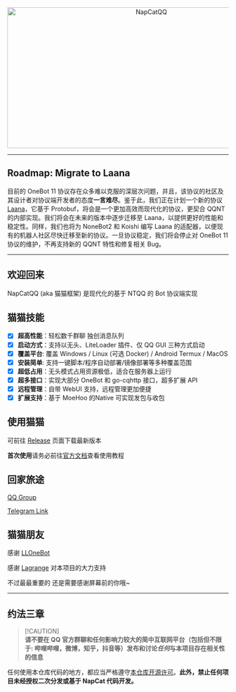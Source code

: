 <div align="center">
  <img src="https://socialify.git.ci/NapNeko/NapCatQQ/image?description=1&language=1&logo=https%3A%2F%2Fraw.githubusercontent.com%2FNapNeko%2FNapCatQQ%2Fmain%2Flogo.png&name=1&stargazers=1&theme=Auto" alt="NapCatQQ" width="640" height="320" />
</div>

---

## Roadmap: Migrate to Laana

目前的 OneBot 11 协议存在众多难以克服的深层次问题，并且，该协议的社区及其设计者对协议端开发者的态度**一言难尽**。鉴于此，我们正在计划一个新的协议 [Laana](https://github.com/LaanaProto/Laana)，它基于 Protobuf，将会是一个更加高效而现代化的协议，更契合 QQNT 的内部实现。我们将会在未来的版本中逐步迁移至 Laana，以提供更好的性能和稳定性。同样，我们也将为 NoneBot2 和 Koishi 编写 Laana 的适配器，以便现有的机器人社区尽快迁移至新的协议。一旦协议稳定，我们将会停止对 OneBot 11 协议的维护，不再支持新的 QQNT 特性和修复相关 Bug。

---
## 欢迎回来
NapCatQQ (aka 猫猫框架) 是现代化的基于 NTQQ 的 Bot 协议端实现

## 猫猫技能
- [x] **超高性能**：轻松数千群聊 独创消息队列
- [x] **启动方式**：支持以无头、LiteLoader 插件、仅 QQ GUI 三种方式启动
- [x] **覆盖平台**: 覆盖 Windows / Linux (可选 Docker) / Android Termux / MacOS
- [x] **安装简单**: 支持一键脚本/程序自动部署/镜像部署等多种覆盖范围
- [x] **超低占用**：无头模式占用资源极低，适合在服务器上运行
- [x] **超多接口**：实现大部分 OneBot 和 go-cqhttp 接口，超多扩展 API
- [x] **远程管理**：自带 WebUI 支持，远程管理更加便捷
- [x] **扩展支持**：基于 MoeHoo 的Native 可实现发包与收包

## 使用猫猫

可前往 [Release](https://github.com/NapNeko/NapCatQQ/releases/) 页面下载最新版本

**首次使用**请务必前往[官方文档](https://napneko.github.io/)查看使用教程

## 回家旅途
[QQ Group](https://qm.qq.com/q/VfjAq5HIMS)

[Telegram Link](https://t.me/+nLZEnpne-pQ1OWFl)

## 猫猫朋友
感谢 [LLOneBot](https://github.com/LLOneBot/LLOneBot)

感谢 [Lagrange](https://github.com/LagrangeDev/Lagrange.Core) 对本项目的大力支持

不过最最重要的 还是需要感谢屏幕前的你哦~

---

## 约法三章
> [!CAUTION]\
> **请不要在 QQ 官方群聊和任何影响力较大的简中互联网平台（包括但不限于: 哔哩哔哩，微博，知乎，抖音等）发布和讨论*任何*与本项目存在相关性的信息**

任何使用本仓库代码的地方，都应当严格遵守[本仓库开源许可](./LICENSE)。**此外，禁止任何项目未经授权二次分发或基于 NapCat 代码开发。**
